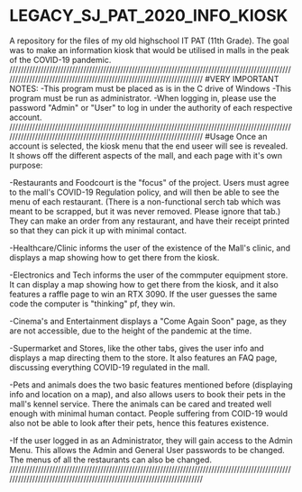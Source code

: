# LEGACY_SJ_PAT_2020_INFO_KIOSK
A repository for the files of my old highschool IT PAT (11th Grade). The goal was to make an information kiosk that would be utilised in malls in the peak of the COVID-19 pandemic.
///////////////////////////////////////////////////////////////////////////////////////////////////////////////////////////////////////////////////////////////////////
#VERY IMPORTANT NOTES:
-This program must be placed as is in the C drive of Windows
-This program must be run as administrator.
-When logging in, please use the password "Admin" or "User" to log in under
the authority of each respective account.
///////////////////////////////////////////////////////////////////////////////////////////////////////////////////////////////////////////////////////////////////////
#Usage
Once an account is selected, the kiosk menu that the end useer will see is revealed. It
shows off the different aspects of the mall, and each page with it's own purpose:

-Restaurants and Foodcourt is the "focus" of the project. Users must agree to the mall's
COVID-19 Regulation policy, and will then be able to see the menu of each restaurant. (There
is a non-functional serch tab which was meant to be scrapped, but it was never removed. Please ignore that tab.) They can make an order from any restaurant, and have their receipt printed so that they can pick it up with minimal contact.

-Healthcare/Clinic informs the user of the existence of the Mall's clinic, and displays a map showing how to get there from the kiosk.

-Electronics and Tech informs the user of the commputer equipment store. It can display a map showing how to get there from the kiosk, and it also features a raffle page to win an RTX 3090. If the user guesses the same code the computer is "thinking" pf, they win.

-Cinema's and Entertainment displays a "Come Again Soon" page, as they are not accessible, due to the height of the pandemic at the time.

-Supermarket and Stores, like the other tabs, gives the user info and displays a map directing them to the store. It also features an FAQ page, discussing everything COVID-19 regulated in the mall.

-Pets and animals does the two basic features mentioned before (displaying info and location on a map), and also allows users to book their pets in the mall's kennel service. There the animals can be cared and treated well enough with minimal human contact. People suffering from COID-19 would also not be able to look after their pets, hence this features existence.

-If the user logged in as an Administrator, they will gain access to the Admin Menu. This allows the Admin and General User passwords to be changed. The menus of all the restaurants can also be changed.
///////////////////////////////////////////////////////////////////////////////////////////////////////////////////////////////////////////////////////////////////////
